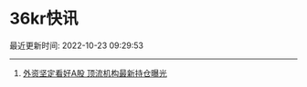# 36kr快讯

最近更新时间: 2022-10-23 09:29:53

--- 
1. [外资坚定看好A股 顶流机构最新持仓曝光](https://baijiahao.baidu.com/s?id=1747437770816682527&wfr=spider&for=pc) 
